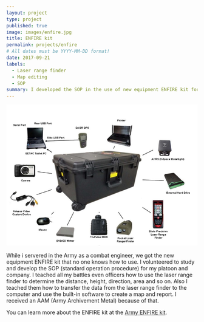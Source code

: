 ```yaml
---
layout: project
type: project
published: true
image: images/enfire.jpg
title: ENFIRE kit
permalink: projects/enfire
# All dates must be YYYY-MM-DD format!
date: 2017-09-21
labels:
  - Laser range finder
  - Map editing
  - SOP
summary: I developed the SOP in the use of new equipment ENFIRE kit for my company
---
```


<div class="ui images">
  <img class="ui image" src="../images/enfire.jpg">
</div>

While i servered in the Army as a combat engineer, we got the new equipment ENFIRE kit that no one knows how to use. I volunteered to study and develop the SOP (standard operation procedure) for my platoon and company. I teached all my battles even officers how to use the laser range finder to determine the distance, height, direction, area and so on. Also I teached them how to transfer the data from the laser range finder to the computer and use the built-in software to create a map and report. I received an AAM (Army Archivement Metal) because of that.

You can learn more about the ENFIRE kit at the [Army ENFIRE kit](https://www.army.mil/article/201315/rapid_data_collecting_tool_kits_to_be_delivered_across_corps_of_engineers).



